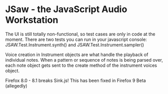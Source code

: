 JSaw - the JavaScript Audio Workstation
========

The UI is still totally non-functional, so test cases are only in code at the moment.  There are two tests you can run in your javascript console: JSAW.Test.Instrument.synth() and JSAW.Test.Instrument.sampler()

Voice creation in Instrument objects are what handle the playback of individual notes.  When a pattern or sequence of notes is being parsed over, each note object gets sent to the create method of the instrument voices object.

Firefox 8.0 - 8.1 breaks Sink.js!  This has been fixed in Firefox 9 Beta (allegedly)